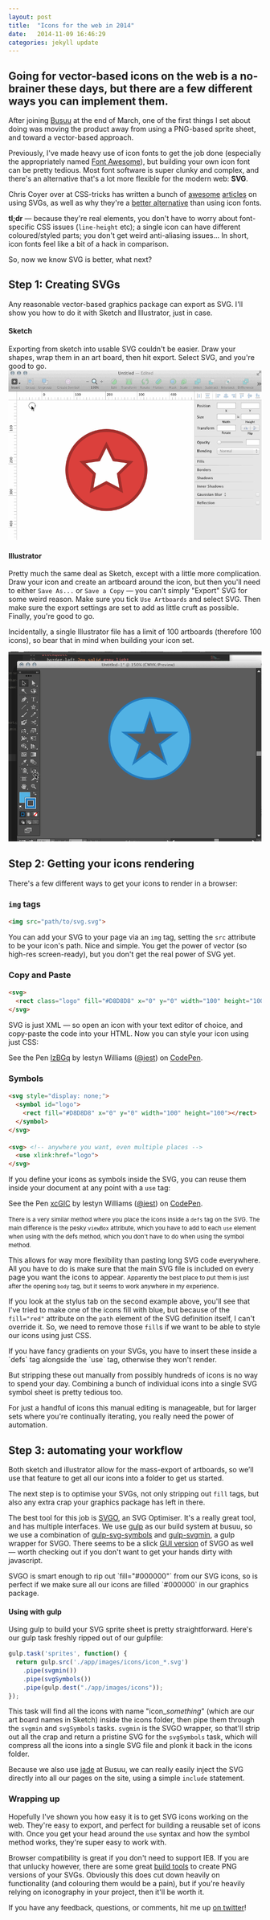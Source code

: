 ```yaml
---
layout: post
title:  "Icons for the web in 2014"
date:   2014-11-09 16:46:29
categories: jekyll update
---
```


## Going for vector-based icons on the web is a no-brainer these days, but there are a few different ways you can implement them.

After joining [Busuu](http://busuu.com) at the end of March, one of the first things I set about doing was moving the product away from using a PNG-based sprite sheet, and toward a vector-based approach.

Previously, I've made heavy use of icon fonts to get the job done (especially the appropriately named [Font Awesome](http://fortawesome.github.io/Font-Awesome/)), but building your own icon font can be pretty tedious. Most font software is super clunky and complex, and there's an alternative that's a lot more flexible for the modern web: **SVG**.

Chris Coyer over at CSS-tricks has written a bunch of [awesome](http://css-tricks.com/svg-sprites-use-better-icon-fonts/) [articles](http://css-tricks.com/using-svg/) on using SVGs, as well as why they're a [better alternative](http://css-tricks.com/icon-fonts-vs-svg/) than using icon fonts.

**tl;dr** — because they're real elements, you don't have to worry about font-specific CSS issues (`line-height` etc); a single icon can have different coloured/styled parts; you don't get weird anti-aliasing issues... In short, icon fonts feel like a bit of a hack in comparison.

So, now we know SVG is better, what next?

## Step 1: Creating SVGs

Any reasonable vector-based graphics package can export as SVG. I'll show you how to do it with Sketch and Illustrator, just in case.

#### Sketch

Exporting from sketch into usable SVG couldn't be easier. Draw your shapes, wrap them in an art board, then hit export.  Select SVG, and you're good to go.
![Sketch export](/images/svg-2014/sketchExport.gif)

#### Illustrator

Pretty much the same deal as Sketch, except with a little more complication. Draw your icon and create an artboard around the icon, but then you'll need to either `Save As...` or `Save a Copy` — you can't simply "Export" SVG for some weird reason. Make sure you tick `Use Artboards` and select SVG. Then make sure the export settings are set to add as little cruft as possible. Finally, you're good to go.

<aside>Incidentally, a single Illustrator file has a limit of 100 artboards (therefore 100 icons), so bear that in mind when building your icon set.</aside>

![Illustrator export](/images/svg-2014/aiExport.gif)

## Step 2: Getting your icons rendering

There's a few different ways to get your icons to render in a browser:

### `img` tags

```html
<img src="path/to/svg.svg">
```

You can add your SVG to your page via an `img` tag, setting the `src` attribute to be your icon's path. Nice and simple. You get the power of vector (so high-res screen-ready), but you don't get the real power of SVG yet.

### Copy and Paste

```html
<svg>
  <rect class="logo" fill="#D8D8D8" x="0" y="0" width="100" height="100"></rect>
</svg>
```

SVG is just XML — so open an icon with your text editor of choice, and copy-paste the code into your HTML. Now you can style your icon using just CSS:

<p data-height="268" data-theme-id="0" data-slug-hash="IzBGq" data-default-tab="result" class='codepen'>See the Pen <a href='http://codepen.io/iest/pen/IzBGq/'>IzBGq</a> by Iestyn Williams (<a href='http://codepen.io/iest'>@iest</a>) on <a href='http://codepen.io'>CodePen</a>.</p>
<script async src="//codepen.io/assets/embed/ei.js"></script>

### Symbols

```html
<svg style="display: none;">
  <symbol id="logo">
    <rect fill="#D8D8D8" x="0" y="0" width="100" height="100"></rect>
  </symbol>
</svg>

<svg> <!-- anywhere you want, even multiple places -->
  <use xlink:href="logo">
</svg>
```

If you define your icons as symbols inside the SVG, you can reuse them inside your document at any point with a `use` tag:

<p data-height="268" data-theme-id="0" data-slug-hash="xcGIC" data-default-tab="result" class='codepen'>See the Pen <a href='http://codepen.io/iest/pen/xcGIC/'>xcGIC</a> by Iestyn Williams (<a href='http://codepen.io/iest'>@iest</a>) on <a href='http://codepen.io'>CodePen</a>.</p>
<script async src="//codepen.io/assets/embed/ei.js"></script>

<small>There is a very similar method where you place the icons inside a `defs` tag on the SVG. The main difference is the pesky `viewBox` attribute, which you have to add to each `use` element when using with the defs method, which you don't have to do when using the symbol method.</small>

This allows for way more flexibility than pasting long SVG code everywhere. All you have to do is make sure that the main SVG file is included on every page you want the icons to appear.
<small>Apparently the best place to put them is just after the opening `body` tag, but it seems to work anywhere in my experience</small>.

If you look at the stylus tab on the second example above, you'll see that I've tried to make one of the icons fill with blue, but because of the `fill="red"` attribute on the `path` element of the SVG definition itself, I can't override it. So, we need to remove those `fill`s if we want to be able to style our icons using just CSS.

<aside>If you have fancy gradients on your SVGs, you have to insert these inside a `defs` tag alongside the `use` tag, otherwise they won't render.</aside>

But stripping these out manually from possibly hundreds of icons is no way to spend your day. Combining a bunch of individual icons into a single SVG symbol sheet is pretty tedious too.

For just a handful of icons this manual editing is manageable, but for larger sets where you're continually iterating, you really need the power of automation.

## Step 3: automating your workflow

Both sketch and illustrator allow for the mass-export of artboards, so we’ll use that feature to get all our icons into a folder to get us started.

The next step is to optimise your SVGs, not only stripping out `fill` tags, but also any extra crap your graphics package has left in there. 

The best tool for this job is [SVGO](https://github.com/svg/svgo), an SVG Optimiser. It's a really great tool, and has multiple interfaces. We use [gulp](http://gulpjs.com) as our build system at busuu, so we use a combination of [gulp-svg-symbols](https://github.com/Hiswe/gulp-svg-symbols) and [gulp-svgmin](https://github.com/ben-eb/gulp-svgmin), a gulp wrapper for SVGO. There seems to be a slick [GUI version](https://github.com/svg/svgo-gui) of SVGO as well — worth checking out if you don't want to get your hands dirty with javascript.
<aside>SVGO is smart enough to rip out `fill="#000000"` from our SVG icons, so is perfect if we make sure all our icons are filled `#000000` in our graphics package.</aside>

#### Using with gulp

Using gulp to build your SVG sprite sheet is pretty straightforward. Here's our gulp task freshly ripped out of our gulpfile:

```javascript
gulp.task('sprites', function() {
  return gulp.src('./app/images/icons/icon_*.svg')
    .pipe(svgmin())
    .pipe(svgSymbols())
    .pipe(gulp.dest("./app/images/icons"));
});
```

This task will find all the icons with name "icon_*something*" (which are our art board names in Sketch) inside the icons folder, then pipe them through the `svgmin` and `svgSymbols` tasks. `svgmin` is the SVGO wrapper, so that'll strip out all the crap and return a pristine SVG for the `svgSymbols` task, which will compress all the icons into a single SVG file and plonk it back in the icons folder.

Because we also use [jade](http://jade-lang.com) at Busuu, we can really easily inject the SVG directly into all our pages on the site, using a simple `include` statement.

### Wrapping up

Hopefully I've shown you how easy it is to get SVG icons working on the web. They're easy to export, and perfect for building a reusable set of icons with. Once you get your head around the `use` syntax and how the symbol method works, they're super easy to work with.

Browser compatibility is great if you don't need to support IE8. If you are that unlucky however, there are some great [build tools](https://github.com/filamentgroup/grunticon) to create PNG versions of your SVGs. Obviously this does cut down heavily on functionality (and colouring them would be a pain), but if you're heavily relying on iconography in your project, then it'll be worth it.

If you have any feedback, questions, or comments, hit me up [on twitter](http://twitter.com/_iest)!